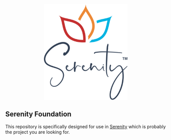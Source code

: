 <p align="center">
  <img src="https://raw.githubusercontent.com/jetstreamlabs/.github/ca4a564d37c9e89a3088831e8e3dd7d42e696809/img/logo.svg" style="height:300px;margin:0 auto" alt="Serenity" />
</p>

## Serenity Foundation

This repository is specifically designed for use in [Serenity](https://github.com/jetstreamlabs/serenity) which is probably the project you are looking for.
